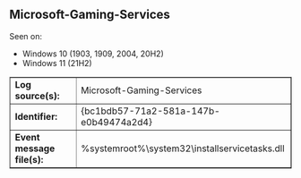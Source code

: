 ## Microsoft-Gaming-Services

Seen on:
* Windows 10 (1903, 1909, 2004, 20H2)
* Windows 11 (21H2)

<table border="1" class="docutils">
  <tbody>
    <tr>
      <td><b>Log source(s):</b></td>
      <td>Microsoft-Gaming-Services</td>
    </tr>
    <tr>
      <td><b>Identifier:</b></td>
      <td>{bc1bdb57-71a2-581a-147b-e0b49474a2d4}</td>
    </tr>
    <tr>
      <td><b>Event message file(s):</b></td>
      <td>%systemroot%\system32\installservicetasks.dll</td>
    </tr>
  </tbody>
</table>

&nbsp;


